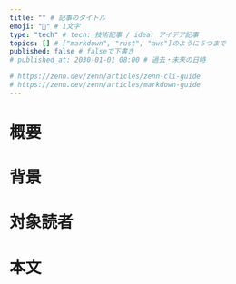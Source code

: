 ```yaml
---
title: "" # 記事のタイトル
emoji: "🦕" # 1文字
type: "tech" # tech: 技術記事 / idea: アイデア記事
topics: [] # ["markdown", "rust", "aws"]のように５つまで
published: false # falseで下書き
# published_at: 2030-01-01 08:00 # 過去・未来の日時

# https://zenn.dev/zenn/articles/zenn-cli-guide
# https://zenn.dev/zenn/articles/markdown-guide
---
```

# 概要
# 背景
# 対象読者
# 本文
